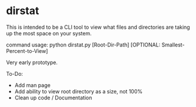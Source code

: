 # dirstat

This is intended to be a CLI tool to view what files and directories are taking up the most space on your system.

command usage: python dirstat.py [Root-Dir-Path] [OPTIONAL: Smallest-Percent-to-View]

Very early prototype.

To-Do:

* Add man page
* Add ability to view root directory as a size, not 100%
* Clean up code / Documentation

